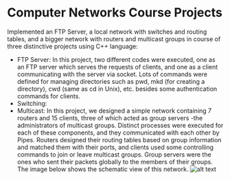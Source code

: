 # Computer Networks Course Projects

Implemented an FTP Server, a local network with switches and routing tables, and a bigger network with routers and multicast groups in course of three distinctive projects using C++ language:  

* FTP Server: In this project, two different codes were executed, one as an FTP server which serves the requests of clients, and one as a client communicating with the server via socket. Lots of commands were defined for managing directories such as pwd, mkd (for creating a directory), cwd (same as cd in Unix), etc. besides some authentication commands for clients. 
* Switching: 
* Multicast: In this project, we designed a simple network containing 7 routers and 15 clients, three of which acted as group servers -the administrators of multicast groups. Distinct processes were executed for each of these components, and they communicated with each other by Pipes. Routers designed their routing tables based on group information and matched them with their ports, and clients used some controlling commands to join or leave multicast groups. Group servers were the ones who sent their packets globally to the members of their groups. The image below shows the schematic view of this network. 
![alt text](https://github.com/moeinsh78/Computer-Networks-Course-Projects/blob/master/Multicast/network.JPG)
